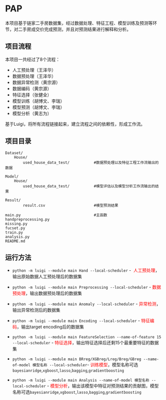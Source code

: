# PAP

本项目基于链家二手房数据集，经过数据处理、特征工程、模型训练及预测等环节，对二手房成交价完成预测，并且对预测结果进行解释和分析。



## 项目流程

本项目一共经过了8个流程：

* 人工预处理（王泽华）
* 数据预处理（王泽华）
* 数据异常检测（黄宗源）
* 数据编码（黄宗源）
* 特征选择（张健全）
* 模型训练（胡博文、李瑞）
* 模型预测（胡博文、李瑞）
* 模型分析（黄志为）

基于Luigi，将所有流程链接起来，建立流程之间的依赖性，形成工作流。

## 项目目录

    Dataset/
        House/  
        	used_house_data_test/			#数据预处理以及特征工程工作流输出的数据
          
    Model/
    	House/
    		used_house_data_test/			#模型评估以及模型分析工作流输出的结果
    			
    Result/
    		result.csv						#模型预测结果
    	
    main.py									#主函数
    handpreprocessing.py
    missing.py
    fucset.py
    train.py
    analysis.py
    README.md



## 运行方法

* `python -m luigi --module main Hand --local-scheduler` - <font color='red'> 人工预处理</font>，输出原始数据人工预处理后的数据集



* `python -m luigi --module main Preprocessing --local-scheduler` - <font color='red'> 数据预处理</font>，输出数据预处理后的数据集



* `python -m luigi --module main Anomaly --local-scheduler` - <font color='red'> 异常检测</font>，输出异常检测后的数据集

  

* `python -m luigi --module main Encoding --local-scheduler` - <font color='red'> 特征编码</font>，输出target encoding后的数据集



* `python -m luigi --module main FeatureSelection --name-of-feature 15 --local-scheduler` - <font color='red'> 特征选择</font>，输出特征选择后还剩15个最重要特征的数据集



* `python -m luigi --module main BRreg/XGBreg/Lreg/Breg/GBreg --name-of-model 模型名称 --local-scheduler`- <font color='red'>训练模型</font>，模型名称可选`bayesianridge`,`xgboost`,`lasso`,`bagging`,`gradientboosting`



* `python -m luigi --module main Analysis --name-of-model 模型名称 --local-scheduler` - <font color='red'>模型分析</font>，输出该模型中特征对预测结果的贡献图，模型名称可选`bayesianridge`,`xgboost`,`lasso`,`bagging`,`gradientboosting`

